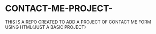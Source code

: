 # CONTACT-ME-PROJECT-
THIS IS A REPO CREATED TO ADD A PROJECT OF CONTACT ME FORM USING HTML(JUST A BASIC PROJECT)
